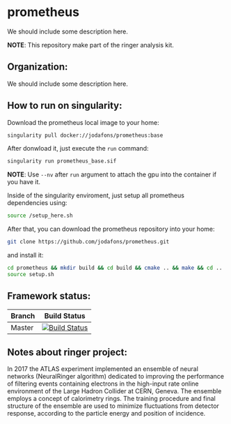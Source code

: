 # prometheus 

We should include some description here.

**NOTE**: This repository make part of the ringer analysis kit.

## Organization:

We should include some description here.

## How to run on singularity:

Download the prometheus local image to your home:
```bash
singularity pull docker://jodafons/prometheus:base
```

After donwload it, just execute the `run` command:
```bash
singularity run prometheus_base.sif
```
**NOTE**: Use `--nv` after `run` argument to attach the gpu into the container if you have it.

Inside of the singularity enviroment, just setup all prometheus dependencies using:
```bash
source /setup_here.sh
```

After that, you can download the prometheus repository into your home:

```bash
git clone https://github.com/jodafons/prometheus.git
```
and install it:
```bash
cd prometheus && mkdir build && cd build && cmake .. && make && cd ..
source setup.sh
```

## Framework status:

|  Branch    | Build Status |
| ---------- | ------------ |
|   Master   | [![Build Status](https://travis-ci.com/jodafons/prometheus.svg?branch=master)](https://travisci.org/jodafons/lorenzetti) |

## Notes about ringer project:

In 2017 the ATLAS experiment implemented an ensemble of neural networks (NeuralRinger algorithm) dedicated to improving the performance of filtering events containing electrons in the high-input rate online environment of the Large Hadron Collider at CERN, Geneva. The ensemble employs a concept of calorimetry rings. The training procedure and final structure of the ensemble are used to minimize fluctuations from detector response, according to the particle energy and position of incidence.

